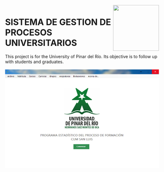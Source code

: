 <img src="CUM SL Stats/logo-horizontal.ico" align="right" height="150" width="150" />

# SISTEMA DE GESTION DE PROCESOS UNIVERSITARIOS <br/>
This project is for the University of Pinar del Río. Its objective is to follow up with students and graduates.
<br/><br/>
<img src="Program.jpg" align="center"/>
